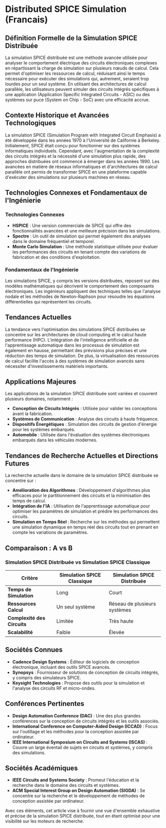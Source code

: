 # Distributed SPICE Simulation (Francais)

## Définition Formelle de la Simulation SPICE Distribuée

La simulation SPICE distribuée est une méthode avancée utilisée pour analyser le comportement électrique des circuits électroniques complexes en répartissant la charge de simulation sur plusieurs nœuds de calcul. Cela permet d'optimiser les ressources de calcul, réduisant ainsi le temps nécessaire pour exécuter des simulations qui, autrement, seraient trop lourdes pour un seul système. En utilisant des architectures de calcul parallèle, les utilisateurs peuvent simuler des circuits intégrés spécifiques à une application (Application Specific Integrated Circuits - ASIC) ou des systèmes sur puce (System on Chip - SoC) avec une efficacité accrue.

## Contexte Historique et Avancées Technologiques

La simulation SPICE (Simulation Program with Integrated Circuit Emphasis) a été développée dans les années 1970 à l'Université de Californie à Berkeley. Initialement, SPICE était conçu pour fonctionner sur des systèmes informatiques individuels. Cependant, avec l'augmentation de la complexité des circuits intégrés et la nécessité d'une simulation plus rapide, des approches distribuées ont commencé à émerger dans les années 1990. Les avancées en matière de réseaux informatiques et d'architectures de calcul parallèle ont permis de transformer SPICE en une plateforme capable d'exécuter des simulations sur plusieurs machines en réseau.

## Technologies Connexes et Fondamentaux de l'Ingénierie

### Technologies Connexes

- **HSPICE** : Une version commerciale de SPICE qui offre des fonctionnalités avancées et une meilleure précision dans les simulations.
- **Spectre** : Un outil de simulation qui permet également des analyses dans le domaine fréquentiel et temporel.
- **Monte Carlo Simulation** : Une méthode statistique utilisée pour évaluer les performances des circuits en tenant compte des variations de fabrication et des conditions d'exploitation.

### Fondamentaux de l'Ingénierie

Les simulations SPICE, y compris les versions distribuées, reposent sur des modèles mathématiques qui décrivent le comportement des composants électroniques. Les ingénieurs appliquent des techniques telles que l'analyse nodale et les méthodes de Newton-Raphson pour résoudre les équations différentielles qui représentent les circuits.

## Tendances Actuelles

La tendance vers l'optimisation des simulations SPICE distribuées se concentre sur les architectures de cloud computing et le calcul haute performance (HPC). L'intégration de l'intelligence artificielle et de l'apprentissage automatique dans les processus de simulation est également en hausse, permettant des prévisions plus précises et une réduction des temps de simulation. De plus, la virtualisation des ressources de calcul facilite l'accès à des systèmes de simulation avancés sans nécessiter d'investissements matériels importants.

## Applications Majeures

Les applications de la simulation SPICE distribuée sont variées et couvrent plusieurs domaines, notamment :

- **Conception de Circuits Intégrés** : Utilisée pour valider les conceptions avant la fabrication.
- **Systèmes de Communication** : Analyse des circuits à haute fréquence.
- **Dispositifs Énergétiques** : Simulation des circuits de gestion d'énergie pour les systèmes embarqués.
- **Automobile** : Utilisée dans l'évaluation des systèmes électroniques embarqués dans les véhicules modernes.

## Tendances de Recherche Actuelles et Directions Futures

La recherche actuelle dans le domaine de la simulation SPICE distribuée se concentre sur :

- **Amélioration des Algorithmes** : Développement d'algorithmes plus efficaces pour le partitionnement des circuits et la minimisation des temps de calcul.
- **Intégration de l'IA** : Utilisation de l'apprentissage automatique pour optimiser les paramètres de simulation et prédire les performances des circuits.
- **Simulation en Temps Réel** : Recherche sur les méthodes qui permettent une simulation dynamique en temps réel des circuits tout en prenant en compte les variations de paramètres.

## Comparaison : A vs B

### Simulation SPICE Distribuée vs Simulation SPICE Classique

| Critère                     | Simulation SPICE Classique | Simulation SPICE Distribuée  |
|-----------------------------|----------------------------|------------------------------|
| **Temps de Simulation**     | Long                       | Court                        |
| **Ressources Calcul**       | Un seul système            | Réseau de plusieurs systèmes  |
| **Complexité des Circuits** | Limitée                    | Très haute                   |
| **Scalabilité**             | Faible                     | Élevée                       |

## Sociétés Connues

- **Cadence Design Systems** : Éditeur de logiciels de conception électronique, incluant des outils SPICE avancés.
- **Synopsys** : Fournisseur de solutions de conception de circuits intégrés, y compris des simulateurs SPICE.
- **Keysight Technologies** : Propose des outils pour la simulation et l'analyse des circuits RF et micro-ondes.

## Conférences Pertinentes

- **Design Automation Conference (DAC)** : Une des plus grandes conférences sur la conception de circuits intégrés et les outils associés.
- **International Conference on Computer-Aided Design (ICCAD)** : Focus sur l'outillage et les méthodes pour la conception assistée par ordinateur.
- **IEEE International Symposium on Circuits and Systems (ISCAS)** : Couvre un large éventail de sujets en circuits et systèmes, y compris des simulations.

## Sociétés Académiques

- **IEEE Circuits and Systems Society** : Promeut l'éducation et la recherche dans le domaine des circuits et systèmes.
- **ACM Special Interest Group on Design Automation (SIGDA)** : Se concentre sur la recherche et le développement de méthodes de conception assistée par ordinateur.

Avec ces éléments, cet article vise à fournir une vue d'ensemble exhaustive et précise de la simulation SPICE distribuée, tout en étant optimisé pour une visibilité sur les moteurs de recherche.